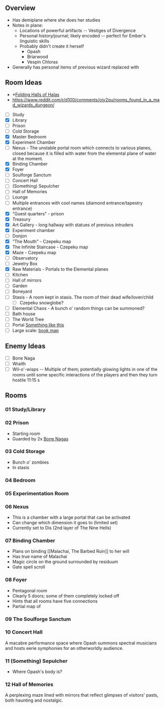 
## Overview

* Has demiplane where she does her studies
* Notes in plane:
	* Locations of powerful artifacts -- Vestiges of Divergence
	* Personal history/journal; likely encoded -- perfect for Ember's linguistic skills
	* Probably didn't create it herself
		* Opash
		* Briarwood
		* Vespin Chloras
* Generally has personal items of previous wizard replaced with 

## Room Ideas
* *[Folding Halls of Halas](https://criticalrole.miraheze.org/wiki/Folding_Halls_of_Halas#/media/File:Folding_Halls_-_CRA.png)
* https://www.reddit.com/r/d100/comments/ojy2qu/rooms_found_in_a_mad_wizards_dungeon/

- [ ] Study
- [x] Library
- [ ] Prison
- [ ] Cold Storage
- [x] Master Bedroom
- [x] Experiment Chamber
- [ ] Nexus - The unstable portal room which connects to various planes, closed because it is filled with water from the elemental plane of water at the moment.
- [x] Binding Chamber
- [x] Foyer
- [ ] Soulforge Sanctum
- [ ] Concert Hall
- [ ] (Something) Sepulcher
- [ ] Hall of Memories
- [ ] Lounge
- [ ] Multiple entrances with cool names (diamond entrance/tapestry entrance)
- [x] "Guest quarters" - prison
- [x] Treasury
- [x] Art Gallery - long hallway with statues of previous intruders
- [x] Experiment chamber
- [ ] Donjon
- [x] "The Mouth" - Czepeku map
- [x] The Infinite Staircase - Czepeku map
- [x] Maze - Czepeku map
- [ ] Observatory
- [ ] Jewelry Box
- [x] Raw Materials - Portals to the Elemental planes
- [ ] Kitchen
- [ ] Hall of mirrors
- [ ] Garden
- [ ] Boneyard
- [ ] Stasis - A room kept in stasis. The room of their dead wife/lover/child
	- [ ] Czepeku snowglobe?
- [ ] Elemental Chaos - A bunch o' random things can be summoned?
- [ ] Bath house
- [ ] The World Tree
- [ ] Portal [Something like this](https://www.czepeku.com/elven-magitech-portal/witch-tech)
- [ ] Large scale: [book map](https://www.czepeku.com/celestial-tome/original-day)

## Enemy Ideas
- [ ] Bone Naga
- [ ] Wraith
- [ ] Wil-o'-wisps -- Multiple of them; potentially glowing lights in one of the rooms until some specific interactions of the players and then they turn hostile
11:15 s

## Rooms

### 01 Study/Library

### 02 Prison

* Starting room
* Guarded by 2x [Bone Nagas](https://www.dndbeyond.com/monsters/17118-bone-naga)

### 03 Cold Storage

* Bunch o' zombies
* In stasis
### 04 Bedroom

### 05 Experimentation Room

### 06 Nexus

* This is a chamber with a large portal that can be activated
* Can change which dimension it goes to (limited set)
* Currently set to Dis (2nd layer of The Nine Hells)

### 07 Binding Chamber
* Plans on binding [[Malachai, The Barbed Ruin]] to her will
* Has true name of Malachai
* Magic circle on the ground surrounded by residuum
* Gate spell scroll

### 08 Foyer

* Pentagonal room
* Clearly 5 doors; some of them completely locked off
* Hints that all rooms have five connections
* Partial map of 

### 09 The Soulforge Sanctum

### 10 Concert Hall

A macabre performance space where Opash summons spectral musicians and hosts eerie symphonies for an otherworldly audience.

### 11 (Something) Sepulcher

* Where Opash's body is?

### 12 Hall of Memories

A perplexing maze lined with mirrors that reflect glimpses of visitors' pasts, both haunting and nostalgic.


